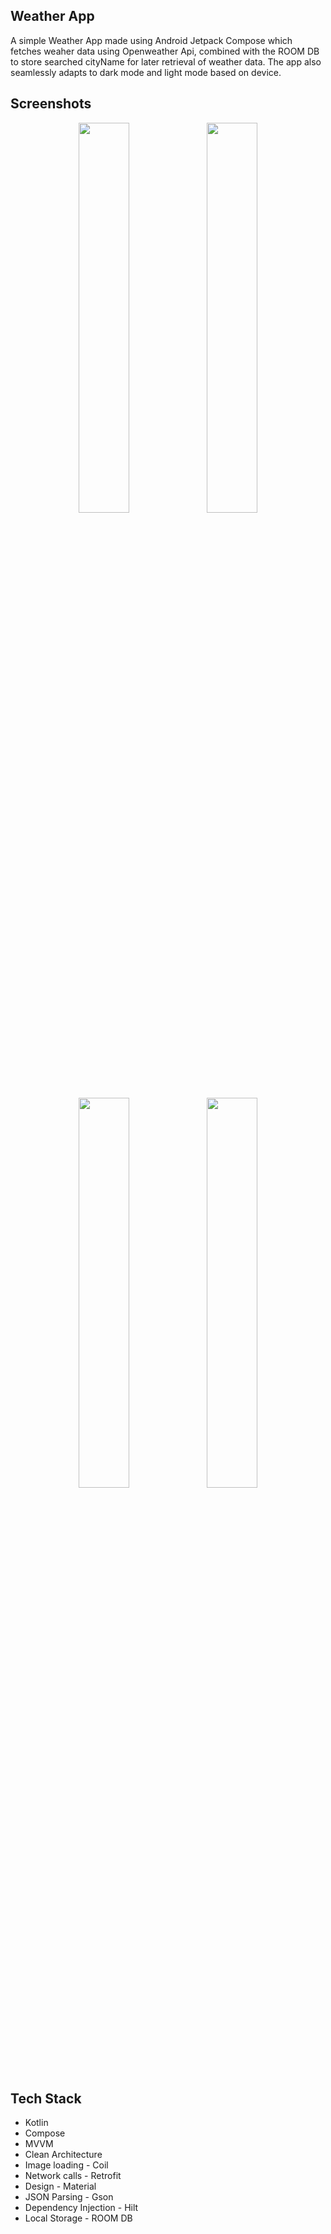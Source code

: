 ## Weather App
 A simple Weather App made using Android Jetpack Compose which fetches weaher data using Openweather Api, combined with the ROOM DB to store searched cityName for later retrieval of weather data.
 The app also seamlessly adapts to dark mode and light mode based on device.

 ## Screenshots

<div align="center">
<div>
<img src="https://github.com/prasidhanchan/Weath!er/assets/92362239/9f7b531c-691f-43fa-a1c4-30a8415c3d08" width="40%" />
<img src="https://github.com/prasidhanchan/Weather/assets/92362239/3c11fdae-981a-44e8-8dc6-6d69c012cbe3" width="40%" />
<img src="https://github.com/prasidhanchan/Weather/assets/92362239/806b2d92-ec80-4a08-a92c-2eff6b375573" width="40%" />
<img src="https://github.com/prasidhanchan/Weather/assets/92362239/c6871790-1eca-40e9-85fc-d30ee60da47d" width="40%" />
</div>
</div>

 ## Tech Stack
 * Kotlin
 * Compose
 * MVVM
 * Clean Architecture
 * Image loading - Coil
 * Network calls - Retrofit
 * Design - Material
 * JSON Parsing - Gson
 * Dependency Injection - Hilt
 * Local Storage - ROOM DB
